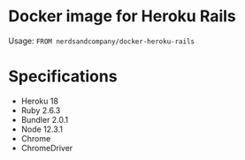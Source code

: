 # Docker image for Heroku Rails

Usage: `FROM nerdsandcompany/docker-heroku-rails`

# Specifications

* Heroku 18
* Ruby 2.6.3
* Bundler 2.0.1
* Node 12.3.1
* Chrome
* ChromeDriver
